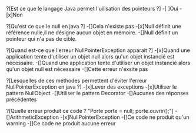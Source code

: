 
?[Est ce que le langage Java permet l'uilisation des pointeurs ?]
-[ ]Oui
-[x]Non

?[Qu'est ce que le null en java ?]
-[]Cela n'existe pas
-[x]Null définit une référence nulle,il ne désigne aucun objet en mémoire. 
-[]Null définit un pointeur qui n'a pas de cible. 


?[Quand est-ce que l'erreur NullPointerException apparait ?]
-[x]Quand une application tente d'utiliser un objet null alors qu'un objet instancié est nécessaire.
-[]Quand une application tente d'utiliser un objet instancié alors qu'un objet null est nécessaire
-[]Cette erreur n'exsite pas

?[Lesquelles de ces méthodes permettent d'éviter l'erreur NullPointerException en java ?]
-[x]Lever des exceptions
-[x]Utiliser le pattern NullObject
-[]Utiliser le pattern Decorator
-[]Aucunes des réponses précédentes


?[Quelle erreur produit ce code ? "Porte porte = null; porte.ouvrir();"]
-[]ArithmeticException
-[x]NullPointerException
-[]Ce code ne produit qu'un warning
-[]Ce code ne produit aucune erreur





